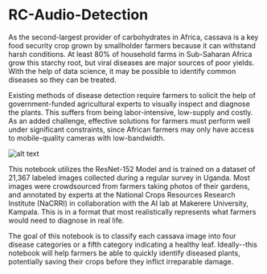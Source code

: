 # RC-Audio-Detection

As the second-largest provider of carbohydrates in Africa, cassava is a key food security crop grown by smallholder farmers because it can withstand harsh conditions. At least 80% of household farms in Sub-Saharan Africa grow this starchy root, but viral diseases are major sources of poor yields. With the help of data science, it may be possible to identify common diseases so they can be treated.

Existing methods of disease detection require farmers to solicit the help of government-funded agricultural experts to visually inspect and diagnose the plants. This suffers from being labor-intensive, low-supply and costly. As an added challenge, effective solutions for farmers must perform well under significant constraints, since African farmers may only have access to mobile-quality cameras with low-bandwidth.

![alt text](https://github.com/kylejohnryan/Casava-Leaf-DC/blob/main/example-classification.png?raw=true)

This notebook utilizes the ResNet-152 Model and is trained on a dataset of 21,367 labeled images collected during a regular survey in Uganda. Most images were crowdsourced from farmers taking photos of their gardens, and annotated by experts at the National Crops Resources Research Institute (NaCRRI) in collaboration with the AI lab at Makerere University, Kampala. This is in a format that most realistically represents what farmers would need to diagnose in real life.

The goal of this notebook is to classify each cassava image into four disease categories or a fifth category indicating a healthy leaf. Ideally--this notebook will help farmers be able to quickly identify diseased plants, potentially saving their crops before they inflict irreparable damage.
